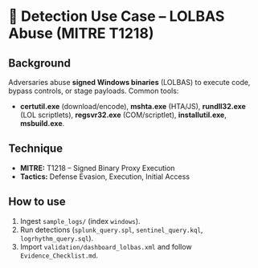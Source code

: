 # 🧰 Detection Use Case – LOLBAS Abuse (MITRE T1218)

## Background
Adversaries abuse **signed Windows binaries** (LOLBAS) to execute code, bypass controls, or stage payloads. Common tools:
- **certutil.exe** (download/encode), **mshta.exe** (HTA/JS), **rundll32.exe** (LOL scriptlets), **regsvr32.exe** (COM/scriptlet), **installutil.exe**, **msbuild.exe**.

## Technique
- **MITRE:** T1218 – Signed Binary Proxy Execution
- **Tactics:** Defense Evasion, Execution, Initial Access

## How to use
1) Ingest `sample_logs/` (index `windows`).
2) Run detections (`splunk_query.spl`, `sentinel_query.kql`, `logrhythm_query.sql`).
3) Import `validation/dashboard_lolbas.xml` and follow `Evidence_Checklist.md`.
